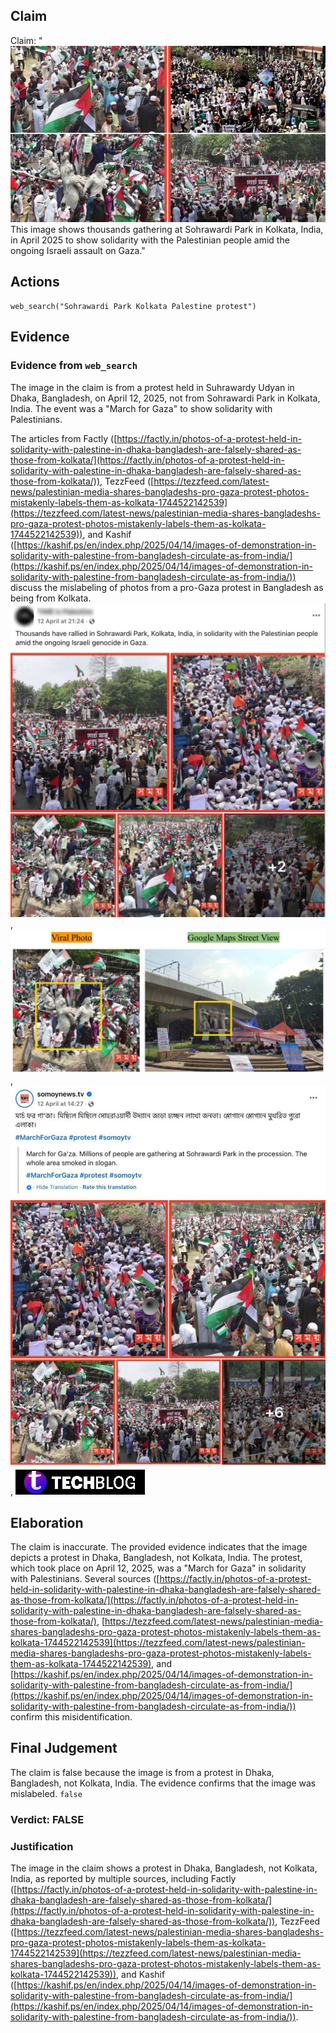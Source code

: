 ## Claim
Claim: "![image 37](media/62.jpg) This image shows thousands gathering at Sohrawardi Park in Kolkata, India, in April 2025 to show solidarity with the Palestinian people amid the ongoing Israeli assault on Gaza."

## Actions
```
web_search("Sohrawardi Park Kolkata Palestine protest")
```

## Evidence
### Evidence from `web_search`
The image in the claim is from a protest held in Suhrawardy Udyan in Dhaka, Bangladesh, on April 12, 2025, not from Sohrawardi Park in Kolkata, India. The event was a "March for Gaza" to show solidarity with Palestinians.

The articles from Factly ([https://factly.in/photos-of-a-protest-held-in-solidarity-with-palestine-in-dhaka-bangladesh-are-falsely-shared-as-those-from-kolkata/](https://factly.in/photos-of-a-protest-held-in-solidarity-with-palestine-in-dhaka-bangladesh-are-falsely-shared-as-those-from-kolkata/)), TezzFeed ([https://tezzfeed.com/latest-news/palestinian-media-shares-bangladeshs-pro-gaza-protest-photos-mistakenly-labels-them-as-kolkata-1744522142539](https://tezzfeed.com/latest-news/palestinian-media-shares-bangladeshs-pro-gaza-protest-photos-mistakenly-labels-them-as-kolkata-1744522142539)), and Kashif ([https://kashif.ps/en/index.php/2025/04/14/images-of-demonstration-in-solidarity-with-palestine-from-bangladesh-circulate-as-from-india/](https://kashif.ps/en/index.php/2025/04/14/images-of-demonstration-in-solidarity-with-palestine-from-bangladesh-circulate-as-from-india/)) discuss the mislabeling of photos from a pro-Gaza protest in Bangladesh as being from Kolkata. ![image 5422](media/2025-08-23_01-41-1755913265-318914.jpg), ![image 5425](media/2025-08-23_01-41-1755913273-290121.jpg), ![image 5423](media/2025-08-23_01-41-1755913267-232789.jpg), ![image 5429](media/2025-08-23_01-41-1755913279-082101.jpg)


## Elaboration
The claim is inaccurate. The provided evidence indicates that the image depicts a protest in Dhaka, Bangladesh, not Kolkata, India. The protest, which took place on April 12, 2025, was a "March for Gaza" in solidarity with Palestinians. Several sources ([https://factly.in/photos-of-a-protest-held-in-solidarity-with-palestine-in-dhaka-bangladesh-are-falsely-shared-as-those-from-kolkata/](https://factly.in/photos-of-a-protest-held-in-solidarity-with-palestine-in-dhaka-bangladesh-are-falsely-shared-as-those-from-kolkata/), [https://tezzfeed.com/latest-news/palestinian-media-shares-bangladeshs-pro-gaza-protest-photos-mistakenly-labels-them-as-kolkata-1744522142539](https://tezzfeed.com/latest-news/palestinian-media-shares-bangladeshs-pro-gaza-protest-photos-mistakenly-labels-them-as-kolkata-1744522142539), and [https://kashif.ps/en/index.php/2025/04/14/images-of-demonstration-in-solidarity-with-palestine-from-bangladesh-circulate-as-from-india/](https://kashif.ps/en/index.php/2025/04/14/images-of-demonstration-in-solidarity-with-palestine-from-bangladesh-circulate-as-from-india/)) confirm this misidentification.


## Final Judgement
The claim is false because the image is from a protest in Dhaka, Bangladesh, not Kolkata, India. The evidence confirms that the image was mislabeled. `false`

### Verdict: FALSE

### Justification
The image in the claim shows a protest in Dhaka, Bangladesh, not Kolkata, India, as reported by multiple sources, including Factly ([https://factly.in/photos-of-a-protest-held-in-solidarity-with-palestine-in-dhaka-bangladesh-are-falsely-shared-as-those-from-kolkata/](https://factly.in/photos-of-a-protest-held-in-solidarity-with-palestine-in-dhaka-bangladesh-are-falsely-shared-as-those-from-kolkata/)), TezzFeed ([https://tezzfeed.com/latest-news/palestinian-media-shares-bangladeshs-pro-gaza-protest-photos-mistakenly-labels-them-as-kolkata-1744522142539](https://tezzfeed.com/latest-news/palestinian-media-shares-bangladeshs-pro-gaza-protest-photos-mistakenly-labels-them-as-kolkata-1744522142539)), and Kashif ([https://kashif.ps/en/index.php/2025/04/14/images-of-demonstration-in-solidarity-with-palestine-from-bangladesh-circulate-as-from-india/](https://kashif.ps/en/index.php/2025/04/14/images-of-demonstration-in-solidarity-with-palestine-from-bangladesh-circulate-as-from-india/)).
